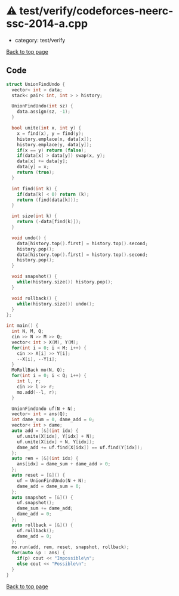 <!-- mathjax config similar to math.stackexchange -->
<script type="text/javascript" async
  src="https://cdnjs.cloudflare.com/ajax/libs/mathjax/2.7.5/MathJax.js?config=TeX-MML-AM_CHTML">
</script>
<script type="text/x-mathjax-config">
  MathJax.Hub.Config({
    TeX: { equationNumbers: { autoNumber: "AMS" }},
    tex2jax: {
      inlineMath: [ ['$','$'] ],
      processEscapes: true
    },
    "HTML-CSS": { matchFontHeight: false },
    displayAlign: "left",
    displayIndent: "2em"
  });
</script>

<script type="text/javascript" src="https://cdnjs.cloudflare.com/ajax/libs/jquery/3.4.1/jquery.min.js"></script>
<script src="https://cdn.jsdelivr.net/npm/jquery-balloon-js@1.1.2/jquery.balloon.min.js" integrity="sha256-ZEYs9VrgAeNuPvs15E39OsyOJaIkXEEt10fzxJ20+2I=" crossorigin="anonymous"></script>
<script type="text/javascript" src="../../../assets/js/copy-button.js"></script>
<link rel="stylesheet" href="../../../assets/css/copy-button.css" />


# :warning: test/verify/codeforces-neerc-ssc-2014-a.cpp
* category: test/verify


[Back to top page](../../../index.html)



## Code
```cpp
struct UnionFindUndo {
  vector< int > data;
  stack< pair< int, int > > history;

  UnionFindUndo(int sz) {
    data.assign(sz, -1);
  }

  bool unite(int x, int y) {
    x = find(x), y = find(y);
    history.emplace(x, data[x]);
    history.emplace(y, data[y]);
    if(x == y) return (false);
    if(data[x] > data[y]) swap(x, y);
    data[x] += data[y];
    data[y] = x;
    return (true);
  }

  int find(int k) {
    if(data[k] < 0) return (k);
    return (find(data[k]));
  }

  int size(int k) {
    return (-data[find(k)]);
  }

  void undo() {
    data[history.top().first] = history.top().second;
    history.pop();
    data[history.top().first] = history.top().second;
    history.pop();
  }

  void snapshot() {
    while(history.size()) history.pop();
  }

  void rollback() {
    while(history.size()) undo();
  }
};

int main() {
  int N, M, Q;
  cin >> N >> M >> Q;
  vector< int > X(M), Y(M);
  for(int i = 0; i < M; i++) {
    cin >> X[i] >> Y[i];
    --X[i], --Y[i];
  }
  MoRollBack mo(N, Q);
  for(int i = 0; i < Q; i++) {
    int l, r;
    cin >> l >> r;
    mo.add(--l, r);
  }

  UnionFindUndo uf(N + N);
  vector< int > ans(Q);
  int dame_sum = 0, dame_add = 0;
  vector< int > dame;
  auto add = [&](int idx) {
    uf.unite(X[idx], Y[idx] + N);
    uf.unite(X[idx] + N, Y[idx]);
    dame_add += uf.find(X[idx]) == uf.find(Y[idx]);
  };
  auto rem = [&](int idx) {
    ans[idx] = dame_sum + dame_add > 0;
  };
  auto reset = [&]() {
    uf = UnionFindUndo(N + N);
    dame_add = dame_sum = 0;
  };
  auto snapshot = [&]() {
    uf.snapshot();
    dame_sum += dame_add;
    dame_add = 0;
  };
  auto rollback = [&]() {
    uf.rollback();
    dame_add = 0;
  };
  mo.run(add, rem, reset, snapshot, rollback);
  for(auto &p : ans) {
    if(p) cout << "Impossible\n";
    else cout << "Possible\n";
  }
}

```

[Back to top page](../../../index.html)

